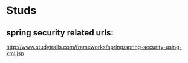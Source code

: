 # Studs



spring security related urls:
-

http://www.studytrails.com/frameworks/spring/spring-security-using-xml.jsp

